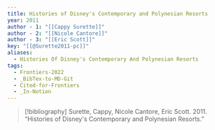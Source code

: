 ```yaml
---
title: Histories of Disney's Contemporary and Polynesian Resorts
year: 2011
author - 1: "[[Cappy Surette]]"
author - 2: "[[Nicole Cantore]]"
author - 3: "[[Eric Scott]]"
key: "[[@Surette2011-pc]]"
aliases:
  - Histories Of Disney's Contemporary And Polynesian Resorts
tags:
  - Frontiers-2022
  - _BibTex-to-MD-Git
  - Cited-for-Frontiers
  - _In-Notion
---
```


> [!bibliography]
> Surette, Cappy, Nicole Cantore, Eric Scott. 2011. “Histories of Disney's Contemporary and Polynesian Resorts.”